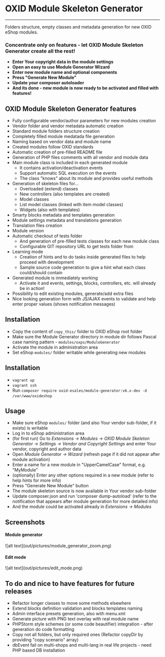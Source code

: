 # OXID Module Skeleton Generator

----

Folders structure, empty classes and metadata generation for new OXID eShop modules.

### Concentrate only on features - let OXID Module Skeleton Generator create all the rest!
 * **Enter Your copyright data in the module settings**
 * **Open an easy to use Module Generator Wizard**
 * **Enter new module name and optional components**
 * **Press "Generate New Module"** 
 * **Update your composer autoloader** 
 * **And its done - new module is now ready to be activated and filled with features!**

## OXID Module Skeleton Generator features
 - Fully configurable vendor/author parameters for new modules creation
 - Vendor folder and vendor metadata automatic creation
 - Standard module folders structure creation
 - Completely filled module medatada file generation
 - Naming based on vendor data and module name
 - Created modules follow OXID standards
 - Automatic creation of pre-filled README file
 - Generation of PHP files comments with all vendor and module data
 - Main module class is included in each generated module
    - It contains activation/deactivation events
    - Support automatic SQL execution on the events
    - The class "knows" about its module and provides useful methods
 - Generation of skeleton files for...
    - Overloaded (extend) classes
    - New controllers (also templates are created)
    - Model classes
    - List model classes (linked with item model classes)
    - Widgets (also with templates)
 - Smarty blocks metadata and templates generation
 - Module settings metadata and translations generation
 - Translation files creation 
 - Module version
 - Automatic checkout of tests folder
    - And generation of pre-filled tests classes for each new module class
    - Configurable GIT repository URL to get tests folder from
 - Learning mode
    - Creation of hints and to do tasks inside generated files to help proceed with development
    - Sample source code generation to give a hint what each class could/should contain
 - Generated module is immediately working
    - Activate it and events, settings, blocks, controllers, etc. will already be in action!
 - Possibility to edit existing modules, generate/add extra files
 - Nice looking generation form with JS/AJAX events to validate and help enter proper values (shows notification messages)
 
## Installation
 - Copy the content of `copy_this/` folder to OXID eShop root folder
 - Make sure the Module Generator directory in module dir follows Pascal case naming pattern - `modules/oxps/ModuleGenerator`
 - Activate the module in administration area
 - Set eShop `modules/` folder writable while generating new modules

## Installation
 - `vagrant up`
 - `vagrant ssh`
 - Run `composer require oxid-esales/module-generator:v6.x-dev -d /var/www/oxideshop`

## Usage
 - Make sure eShop `modules/` folder (and also Your vendor sub-folder, if it exists) is writable
 - Log in to eShop administration area
 - (for first run) Go to _Extensions -> Modules -> OXID Module Skeleton Generator -> Settings -> Vendor and Copyright Settings_ and enter Your vendor, copyright and author data
 - Open _Module Generator -> Wizard_ (refresh page if it did not appear after module activation)
 - Enter a name for a new module in "UpperCamelCase" format, e.g. "MyModule"
 - (optionally) Enter any other options required in a new module (refer to help hints for more info)
 - Press "Generate New Module" button
 - The module skeleton source is now available in Your vendor sub-folder
 - Update composer.json and run 'composer dump-autoload' (refer to the notification that appears after module generation for more detailed info)
 - And the module could be activated already in _Extensions -> Modules_
## Screenshots
 <h4>Module generator</h4>
 ![alt text](out/pictures/module_generator_zoom.png)
 <h4>Edit mode</h4>
 ![alt text](out/pictures/edit_mode.png)

## To do and nice to have features for future releases
 - Refactor longer classes to move some methods elsewhere
 - Extend blocks definition validation and blocks templates naming
 - Admin interface presets generation, also with menu.xml
 - Generate picture with PNG text overlay with real module name
 - PHPStorm style schemes (or some code beautifier) integration - after generation do code formatting
 - Copy not all folders, but only required ones (Refactor copyDir by providing "copy scenario" array)
 - dbEvent fail on multi-shops and multi-lang in real life projects - need PHP based DB installation


